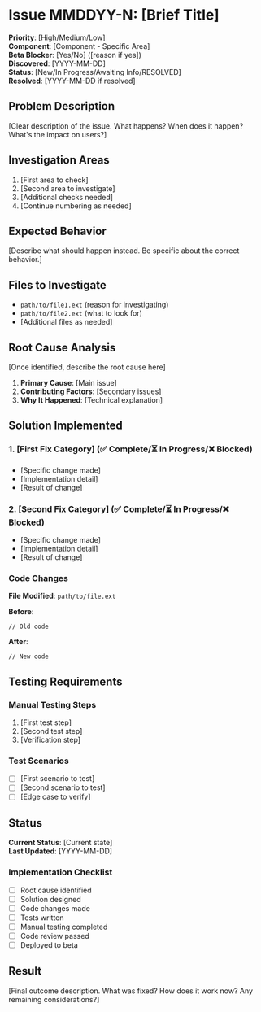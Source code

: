 # Issue MMDDYY-N: [Brief Title]
<!-- Format: MMDDYY-N where MM=month, DD=day, YY=year, N=sequential number for that day (1-20) -->
<!-- Example: 090725-1 for first issue on September 7, 2025 -->

**Priority**: [High/Medium/Low]  
**Component**: [Component - Specific Area]  
**Beta Blocker**: [Yes/No] ([reason if yes])  
**Discovered**: [YYYY-MM-DD]  
**Status**: [New/In Progress/Awaiting Info/RESOLVED]  
**Resolved**: [YYYY-MM-DD if resolved]

## Problem Description

[Clear description of the issue. What happens? When does it happen? What's the impact on users?]

## Investigation Areas

1. [First area to check]
2. [Second area to investigate]
3. [Additional checks needed]
4. [Continue numbering as needed]

## Expected Behavior

[Describe what should happen instead. Be specific about the correct behavior.]

## Files to Investigate

- `path/to/file1.ext` (reason for investigating)
- `path/to/file2.ext` (what to look for)
- [Additional files as needed]

## Root Cause Analysis

[Once identified, describe the root cause here]

1. **Primary Cause**: [Main issue]
2. **Contributing Factors**: [Secondary issues]
3. **Why It Happened**: [Technical explanation]

## Solution Implemented

### 1. [First Fix Category] (✅ Complete/⏳ In Progress/❌ Blocked)
- [Specific change made]
- [Implementation detail]
- [Result of change]

### 2. [Second Fix Category] (✅ Complete/⏳ In Progress/❌ Blocked)
- [Specific change made]
- [Implementation detail]
- [Result of change]

### Code Changes

**File Modified**: `path/to/file.ext`

**Before**:
```language
// Old code
```

**After**:
```language
// New code
```

## Testing Requirements

### Manual Testing Steps
1. [First test step]
2. [Second test step]
3. [Verification step]

### Test Scenarios
- [ ] [First scenario to test]
- [ ] [Second scenario to test]
- [ ] [Edge case to verify]

## Status

**Current Status**: [Current state]  
**Last Updated**: [YYYY-MM-DD]

### Implementation Checklist
- [ ] Root cause identified
- [ ] Solution designed
- [ ] Code changes made
- [ ] Tests written
- [ ] Manual testing completed
- [ ] Code review passed
- [ ] Deployed to beta

## Result

[Final outcome description. What was fixed? How does it work now? Any remaining considerations?]